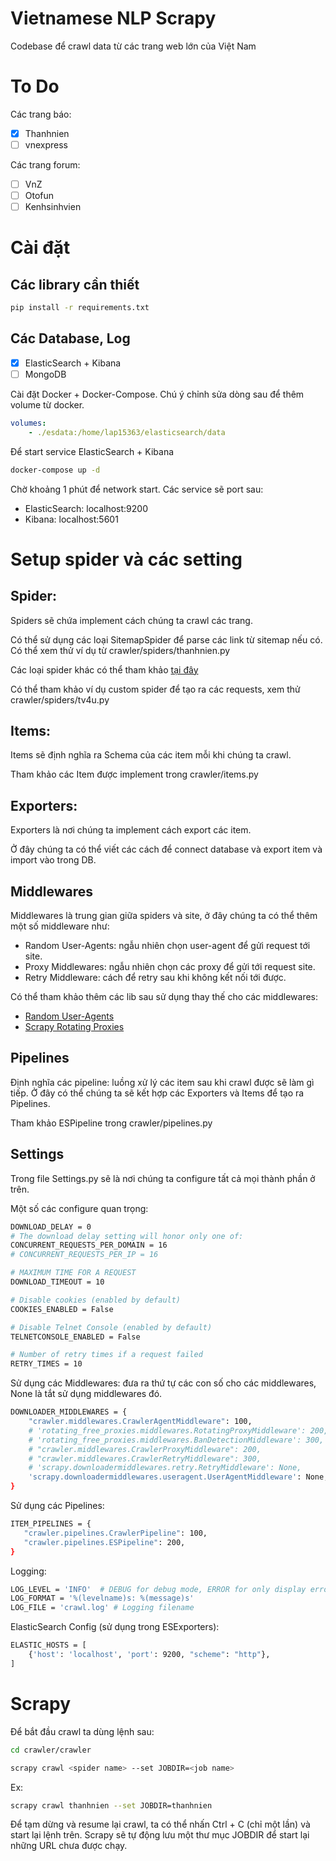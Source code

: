 # Vietnamese NLP Scrapy

Codebase để crawl data từ các trang web lớn của Việt Nam

# To Do

Các trang báo:

- [x] Thanhnien
- [ ] vnexpress

Các trang forum:

- [ ] VnZ
- [ ] Otofun
- [ ] Kenhsinhvien

# Cài đặt

## Các library cần thiết

```bash
pip install -r requirements.txt
```

## Các Database, Log

- [x] ElasticSearch + Kibana
- [ ] MongoDB

Cài đặt Docker + Docker-Compose. Chú ý chỉnh sửa dòng sau để thêm volume từ docker.
```yaml
volumes:
    - ./esdata:/home/lap15363/elasticsearch/data
```
Để start service ElasticSearch + Kibana
```bash
docker-compose up -d
```

Chờ khoảng 1 phút để network start. Các service sẽ port sau:

- ElasticSearch: localhost:9200
- Kibana: localhost:5601

# Setup spider và các setting

## Spider: 

Spiders sẽ chứa implement cách chúng ta crawl các trang.

Có thể sử dụng các loại SitemapSpider để parse các link từ sitemap nếu có. Có thể xem thử ví dụ từ crawler/spiders/thanhnien.py

Các loại spider khác có thể tham khảo [tại đây](https://docs.scrapy.org/en/latest/topics/spiders.html)

Có thể tham khảo ví dụ custom spider để tạo ra các requests, xem thử crawler/spiders/tv4u.py

## Items:

Items sẽ định nghĩa ra Schema của các item mỗi khi chúng ta crawl. 

Tham khảo các Item được implement trong crawler/items.py

## Exporters:

Exporters là nơi chúng ta implement cách export các item. 

Ở đây chúng ta có thể viết các cách để connect database và export item và import vào trong DB.

## Middlewares

Middlewares là trung gian giữa spiders và site, ở đây chúng ta có thể thêm một số middleware như:

- Random User-Agents: ngẫu nhiên chọn user-agent để gửi request tới site.
- Proxy Middlewares: ngẫu nhiên chọn các proxy để  gửi tới request site.
- Retry Middleware: cách để retry sau khi không kết nối tới được.

Có thể tham khảo thêm các lib sau sử dụng thay thế cho các middlewares:

- [Random User-Agents](https://github.com/cnu/scrapy-random-useragent)
- [Scrapy Rotating Proxies](https://github.com/TeamHG-Memex/scrapy-rotating-proxies)

## Pipelines

Định nghĩa các pipeline: luồng xử lý các item sau khi crawl được sẽ làm gì tiếp. Ở đây có thể chúng ta sẽ kết hợp các Exporters và Items để tạo ra Pipelines.

Tham khảo ESPipeline trong crawler/pipelines.py

## Settings

Trong file Settings.py sẽ là nơi chúng ta configure tất cả mọi thành phần ở trên.

Một số các configure quan trọng:

```bash
DOWNLOAD_DELAY = 0
# The download delay setting will honor only one of:
CONCURRENT_REQUESTS_PER_DOMAIN = 16
# CONCURRENT_REQUESTS_PER_IP = 16

# MAXIMUM TIME FOR A REQUEST
DOWNLOAD_TIMEOUT = 10

# Disable cookies (enabled by default)
COOKIES_ENABLED = False

# Disable Telnet Console (enabled by default)
TELNETCONSOLE_ENABLED = False
```

```bash
# Number of retry times if a request failed
RETRY_TIMES = 10
```

Sử dụng các Middlewares: đưa ra thứ tự các con số cho các middlewares, None là tắt sử dụng middlewares đó.

```bash
DOWNLOADER_MIDDLEWARES = {
    "crawler.middlewares.CrawlerAgentMiddleware": 100,
    # 'rotating_free_proxies.middlewares.RotatingProxyMiddleware': 200,
    # 'rotating_free_proxies.middlewares.BanDetectionMiddleware': 300,
    # "crawler.middlewares.CrawlerProxyMiddleware": 200,
    # "crawler.middlewares.CrawlerRetryMiddleware": 300,
    # 'scrapy.downloadermiddlewares.retry.RetryMiddleware': None,
    'scrapy.downloadermiddlewares.useragent.UserAgentMiddleware': None,
}
```

Sử dụng các Pipelines:

```bash
ITEM_PIPELINES = {
   "crawler.pipelines.CrawlerPipeline": 100,
   "crawler.pipelines.ESPipeline": 200,
}
```

Logging:

```bash
LOG_LEVEL = 'INFO'  # DEBUG for debug mode, ERROR for only display errors
LOG_FORMAT = '%(levelname)s: %(message)s'
LOG_FILE = 'crawl.log' # Logging filename
```

ElasticSearch Config (sử dụng trong ESExporters):
```bash
ELASTIC_HOSTS = [
    {'host': 'localhost', 'port': 9200, "scheme": "http"},
]
```

# Scrapy

Để bắt đầu crawl ta dùng lệnh sau:

```bash
cd crawler/crawler
```

```bash
scrapy crawl <spider name> --set JOBDIR=<job name>
```

Ex:

```bash
scrapy crawl thanhnien --set JOBDIR=thanhnien
```

Để tạm dừng và resume lại crawl, ta có thể nhấn Ctrl + C (chỉ một lần) và start lại lệnh trên. Scrapy sẽ tự động lưu một thư mục JOBDIR để start lại những URL chưa được chạy.